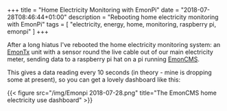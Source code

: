 +++
title = "Home Electricity Monitoring with EmonPi"
date = "2018-07-28T08:46:44+01:00"
description = "Rebooting home electricity monitoring with EmonPi"
tags = [
  "electricity, energy, home, monitoring, raspberry pi, emonpi"
]
+++

After a long hiatus I've rebooted the home electricity monitoring system: an [EmonTx](https://wiki.openenergymonitor.org/index.php/EmonTx_V3.4) unit with a sensor round the live cable out of our main electricity meter, sending data to a raspberry pi hat on a pi running [EmonCMS](https://wiki.openenergymonitor.org/index.php/EmonPi).

This gives a data reading every 10 seconds (in theory - mine is dropping some at present), so you can get a lovely dashboard like this:

{{< figure src="/img/Emonpi 2018-07-28.png" title="The EmonCMS home electricity use dashboard" >}}


